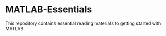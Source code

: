 # MATLAB-Essentials
This repository contains essential reading materials to getting started with MATLAB
